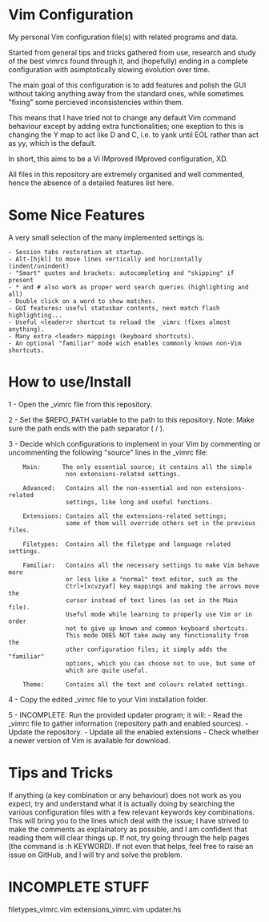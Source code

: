 Vim Configuration
===

My personal Vim configuration file(s) with related programs and data.

Started from general tips and tricks gathered from use, research and
study of the best vimrcs found through it, and (hopefully) ending in a
complete configuration with asimptotically slowing evolution over time.

The main goal of this configuration is to add features and polish the GUI
without taking anything away from the standard ones, while sometimes "fixing"
some percieved inconsistencies within them.

This means that I have tried not to change any default Vim command behaviour
except by adding extra functionalities; one exeption to this is changing the
Y map to act like D and C, i.e. to yank until EOL rather than act as yy,
which is the default.

In short, this aims to be a Vi IMproved IMproved configuration, XD.

All files in this repository are extremely organised and well commented,
hence the absence of a detailed features list here.


Some Nice Features
===

A very small selection of the many implemented settings is:

    - Session tabs restoration at startup.
    - Alt-[hjkl] to move lines vertically and horizontally (indent/unindent)
    - "Smart" quotes and brackets: autocompleting and "skipping" if present
    - * and # also work as proper word search queries (highlighting and all)
    - Double click on a word to show matches.
    - GUI features: useful statusbar contents, next match flash highlighting...
    - Useful <leader>r shortcut to reload the _vimrc (fixes almost anything).
    - Many extra <leader> mappings (keyboard shortcuts).
    - An optional "familiar" mode wich enables commonly known non-Vim shortcuts.


How to use/Install
===

1 - Open the _vimrc file from this repository.

2 - Set the $REPO_PATH variable to the path to this repository.
        Note: Make sure the path ends with the path separator ( / ).

3 - Decide which configurations to implement in your Vim by commenting or
    uncommenting the following "source" lines in the _vimrc file:

        Main:      The only essential source; it contains all the simple
                    non extensions-related settings.

        Advanced:   Contains all the non-essential and non extensions-related
                    settings, like long and useful functions.

        Extensions: Contains all the extensions-related settings;
                    some of them will override others set in the previous files.

        Filetypes:  Contains all the filetype and language related settings.

        Familiar:   Contains all the necessary settings to make Vim behave more
                    or less like a "normal" text editor, such as the
                    Ctrl+[xcvzyaf] key mappings and making the arrows move the
                    cursor instead of text lines (as set in the Main file).
                    Useful mode while learning to properly use Vim or in order
                    not to give up known and common keyboard shortcuts.
                    This mode DOES NOT take away any functionality from the
                    other configuration files; it simply adds the "familiar"
                    options, which you can choose not to use, but some of
                    which are quite useful.

        Theme:      Contains all the text and colours related settings.

4 - Copy the edited _vimrc file to your Vim installation folder.

5 - INCOMPLETE: Run the provided updater program; it will:
        - Read the _vimrc file to gather information (repository path and
          enabled sources).
        - Update the repository.
        - Update all the enabled extensions
        - Check whether a newer version of Vim is available for download.


Tips and Tricks
===

If anything (a key combination or any behaviour) does not work as you expect,
try and understand what it is actually doing by searching the various
configuration files with a few relevant keywords key combinations.
This will bring you to the lines which deal with the issue; I have strived to
make the comments as explainatory as possible, and I am confident that reading
them will clear things up. If not, try going through the help pages (the
command is :h KEYWORD). If not even that helps, feel free to raise an issue on
GitHub, and I will try and solve the problem.


INCOMPLETE STUFF
===

filetypes_vimrc.vim
extensions_vimrc.vim
updater.hs
